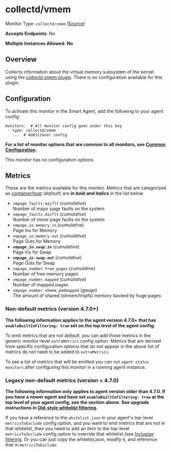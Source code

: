 <!--- GENERATED BY gomplate from scripts/docs/templates/monitor-page.md.tmpl --->

# collectd/vmem

Monitor Type: `collectd/vmem` ([Source](https://github.com/signalfx/signalfx-agent/tree/master/pkg/monitors/collectd/vmem))

**Accepts Endpoints**: No

**Multiple Instances Allowed**: **No**

## Overview

Collects information about the virtual memory
subsystem of the kernel using the [collectd vmem
plugin](https://collectd.org/wiki/index.php/Plugin:vmem).  There is no
configuration available for this plugin.


## Configuration

To activate this monitor in the Smart Agent, add the following to your
agent config:

```
monitors:  # All monitor config goes under this key
 - type: collectd/vmem
   ...  # Additional config
```

**For a list of monitor options that are common to all monitors, see [Common
Configuration](../monitor-config.md#common-configuration).**


This monitor has no configuration options.
## Metrics

These are the metrics available for this monitor.
Metrics that are categorized as
[container/host](https://docs.signalfx.com/en/latest/admin-guide/usage.html#about-custom-bundled-and-high-resolution-metrics)
(*default*) are ***in bold and italics*** in the list below.


 - `vmpage_faults.majflt` (*cumulative*)<br>    Number of major page faults on the system
 - `vmpage_faults.minflt` (*cumulative*)<br>    Number of minor page faults on the system
 - `vmpage_io.memory.in` (*cumulative*)<br>    Page Ins for Memory
 - `vmpage_io.memory.out` (*cumulative*)<br>    Page Outs for Memory
 - ***`vmpage_io.swap.in`*** (*cumulative*)<br>    Page Ins for Swap
 - ***`vmpage_io.swap.out`*** (*cumulative*)<br>    Page Outs for Swap
 - `vmpage_number.free_pages` (*cumulative*)<br>    Number of free memory pages
 - `vmpage_number.mapped` (*cumulative*)<br>    Number of mapped pages
 - `vmpage_number.shmem_pmdmapped` (*gauge*)<br>    The amount of shared (shmem/tmpfs) memory backed by huge pages

### Non-default metrics (version 4.7.0+)

**The following information applies to the agent version 4.7.0+ that has
`enableBuiltInFiltering: true` set on the top level of the agent config.**

To emit metrics that are not _default_, you can add those metrics in the
generic monitor-level `extraMetrics` config option.  Metrics that are derived
from specific configuration options that do not appear in the above list of
metrics do not need to be added to `extraMetrics`.

To see a list of metrics that will be emitted you can run `agent-status
monitors` after configuring this monitor in a running agent instance.

### Legacy non-default metrics (version < 4.7.0)

**The following information only applies to agent version older than 4.7.0. If
you have a newer agent and have set `enableBuiltInFiltering: true` at the top
level of your agent config, see the section above. See upgrade instructions in
[Old-style whitelist filtering](../legacy-filtering.md#old-style-whitelist-filtering).**

If you have a reference to the `whitelist.json` in your agent's top-level
`metricsToExclude` config option, and you want to emit metrics that are not in
that whitelist, then you need to add an item to the top-level
`metricsToInclude` config option to override that whitelist (see [Inclusion
filtering](../legacy-filtering.md#inclusion-filtering).  Or you can just
copy the whitelist.json, modify it, and reference that in `metricsToExclude`.



